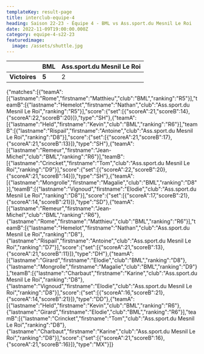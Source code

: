 ```yaml
---
templateKey: result-page
title: interclub-equipe-4
heading: Saison 22-23 - Équipe 4 - BML vs Ass.sport.du Mesnil Le Roi
date: 2022-11-09T19:00:00.000Z
category: equipe-4-s22-23
featuredimage:
  image: /assets/shuttle.jpg
---
```

|               | BML   | Ass.sport.du Mesnil Le Roi |
| ------------- | ----- | -------------------------- |
| **Victoires** | **5** | 2                          |

<scoreboard>{"matches":[{"teamA":[{"lastname":"Rome","firstname":"Matthieu","club":"BML","ranking":"R5"}],"teamB":[{"lastname":"Hemelot","firstname":"Nathan","club":"Ass.sport.du Mesnil Le Roi","ranking":"R5"}],"score":{"set":[{"scoreA":21,"scoreB":14},{"scoreA":22,"scoreB":20}]},"type":"SH"},{"teamA":[{"lastname":"Held","firstname":"Kevin","club":"BML","ranking":"R6"}],"teamB":[{"lastname":"Rispail","firstname":"Antoine","club":"Ass.sport.du Mesnil Le Roi","ranking":"D8"}],"score":{"set":[{"scoreA":21,"scoreB":17},{"scoreA":21,"scoreB":13}]},"type":"SH"},{"teamA":[{"lastname":"Remeur","firstname":"Jean-Michel","club":"BML","ranking":"R6"}],"teamB":[{"lastname":"Crincket","firstname":"Tom","club":"Ass.sport.du Mesnil Le Roi","ranking":"D9"}],"score":{"set":[{"scoreA":22,"scoreB":20},{"scoreA":21,"scoreB":14}]},"type":"SH"},{"teamA":[{"lastname":"Mongrolle","firstname":"Magalie","club":"BML","ranking":"D8"}],"teamB":[{"lastname":"Vignoud","firstname":"Elodie","club":"Ass.sport.du Mesnil Le Roi","ranking":"D8"}],"score":{"set":[{"scoreA":17,"scoreB":21},{"scoreA":14,"scoreB":21}]},"type":"SD"},{"teamA":[{"lastname":"Remeur","firstname":"Jean-Michel","club":"BML","ranking":"R6"},{"lastname":"Rome","firstname":"Matthieu","club":"BML","ranking":"R6"}],"teamB":[{"lastname":"Hemelot","firstname":"Nathan","club":"Ass.sport.du Mesnil Le Roi","ranking":"D8"},{"lastname":"Rispail","firstname":"Antoine","club":"Ass.sport.du Mesnil Le Roi","ranking":"D7"}],"score":{"set":[{"scoreA":21,"scoreB":13},{"scoreA":21,"scoreB":11}]},"type":"DH"},{"teamA":[{"lastname":"Girard","firstname":"Elodie","club":"BML","ranking":"D8"},{"lastname":"Mongrolle","firstname":"Magalie","club":"BML","ranking":"D9"}],"teamB":[{"lastname":"Charbaut","firstname":"Karine","club":"Ass.sport.du Mesnil Le Roi","ranking":"D8"},{"lastname":"Vignoud","firstname":"Elodie","club":"Ass.sport.du Mesnil Le Roi","ranking":"D8"}],"score":{"set":[{"scoreA":16,"scoreB":21},{"scoreA":14,"scoreB":21}]},"type":"DD"},{"teamA":[{"lastname":"Held","firstname":"Kevin","club":"BML","ranking":"R6"},{"lastname":"Girard","firstname":"Elodie","club":"BML","ranking":"R6"}],"teamB":[{"lastname":"Crincket","firstname":"Tom","club":"Ass.sport.du Mesnil Le Roi","ranking":"D8"},{"lastname":"Charbaut","firstname":"Karine","club":"Ass.sport.du Mesnil Le Roi","ranking":"D8"}],"score":{"set":[{"scoreA":21,"scoreB":16},{"scoreA":21,"scoreB":16}]},"type":"MX"}]}</scoreboard>